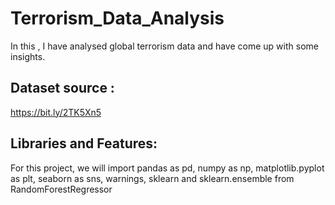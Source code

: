 # Terrorism_Data_Analysis
In this , I have analysed global terrorism data and have come up with some insights.
## Dataset source : 
https://bit.ly/2TK5Xn5
## Libraries and Features:
For this project, we will import pandas as pd, numpy as np, matplotlib.pyplot as plt, seaborn as sns, warnings, sklearn and sklearn.ensemble from RandomForestRegressor
